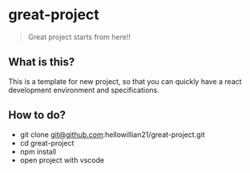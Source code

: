 # great-project
> Great project starts from here!!  

## What is this?
This is a template for new project, so that you can quickly have a react development environment and specifications.

## How to do?
- git clone git@github.com:hellowillian21/great-project.git
- cd great-project
- npm install
- open project with vscode
